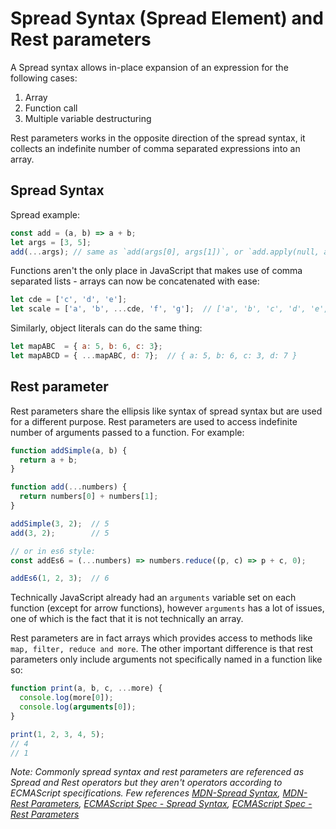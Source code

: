 # Spread Syntax (Spread Element) and Rest parameters

A Spread syntax allows in-place expansion of an expression for the following cases:

1. Array
1. Function call
1. Multiple variable destructuring

Rest parameters works in the opposite direction of the spread syntax, it collects an indefinite number of comma separated expressions into an array.

## Spread Syntax

Spread example:

```js
const add = (a, b) => a + b;
let args = [3, 5];
add(...args); // same as `add(args[0], args[1])`, or `add.apply(null, args)`
```

Functions aren't the only place in JavaScript that makes use of comma separated
lists - arrays can now be concatenated with ease:

```js
let cde = ['c', 'd', 'e'];
let scale = ['a', 'b', ...cde, 'f', 'g'];  // ['a', 'b', 'c', 'd', 'e', 'f', 'g']
```

Similarly, object literals can do the same thing:

```js
let mapABC  = { a: 5, b: 6, c: 3};
let mapABCD = { ...mapABC, d: 7};  // { a: 5, b: 6, c: 3, d: 7 }
```

## Rest parameter

Rest parameters share the ellipsis like syntax of spread syntax but are used
for a different purpose. Rest parameters are used to access indefinite number
of arguments passed to a function. For example:

```js
function addSimple(a, b) {
  return a + b;
}

function add(...numbers) {
  return numbers[0] + numbers[1];
}

addSimple(3, 2);  // 5
add(3, 2);        // 5

// or in es6 style:
const addEs6 = (...numbers) => numbers.reduce((p, c) => p + c, 0);

addEs6(1, 2, 3);  // 6
```

Technically JavaScript already had an `arguments` variable set on each function
(except for arrow functions), however `arguments` has a lot of issues, one of
which is the fact that it is not technically an array.

Rest parameters are in fact arrays which provides access to methods like `map, filter, reduce and more`. The other important difference is that
rest parameters only include arguments not specifically named in a function like so:

```js
function print(a, b, c, ...more) {
  console.log(more[0]);
  console.log(arguments[0]);
}

print(1, 2, 3, 4, 5);
// 4
// 1

```

_Note: Commonly spread syntax and rest parameters are referenced as Spread and Rest operators but they aren't operators according to ECMAScript specifications. Few references [MDN-Spread Syntax](https://developer.mozilla.org/en/docs/Web/JavaScript/Reference/Operators/Spread_operator), [MDN-Rest Parameters](https://developer.mozilla.org/en-US/docs/Web/JavaScript/Reference/Functions/rest_parameters), [ECMAScript Spec - Spread Syntax](http://www.ecma-international.org/ecma-262/6.0/#sec-array-initializer), [ECMAScript Spec - Rest Parameters](http://www.ecma-international.org/ecma-262/6.0/#sec-function-definitions)_
